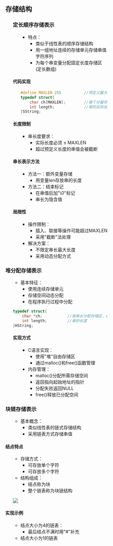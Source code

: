 <div style="float: left; width: 64%; padding: 1%;">

## 存储结构  

<ul>

### 定长顺序存储表示  

<ul>

- 特点：
  - 类似于线性表的顺序存储结构
  - 用一组地址连续的存储单元存储串值字符序列
  - 为每个串变量分配固定长度存储区(定长数组)

</ul>

#### 代码实现

<ul>

```c
#define MAXLEN 255          //预定义最大串长为255
typedef struct{
    char ch[MAXLEN];        //每个分量存储一个字符
    int length;             //串的实际长度
}SString;
``` 

</ul>

#### 长度限制

<ul>

- 串长度要求：
  - 实际长度必须 ≤ MAXLEN
  - 超过预定义长度的串值会被截断

</ul>

#### 串长表示方法

<ul>

- 方法一：额外变量存储
  - 用变量len存放串的长度
- 方法二：结束标记
  - 在串值后加"\0"标记
  - 串长为隐含值

</ul>

#### 局限性

<ul>

- 操作限制：
  - 插入、联接等操作可能超过MAXLEN
  - 采用"截断"法处理
- 解决方案：
  - 不限定串长最大长度
  - 采用动态分配方式

</ul>
</ul>

### 堆分配存储表示  

<ul>

- 基本特征：
  - 使用连续存储单元
  - 存储空间动态分配
  - 在程序执行过程中分配

```c
typedef struct{
    char *ch;           //按串长分配存储区，ch 指向串的基地址
    int length;         //串的长度
}HString;
```


#### 实现方式

<ul>

- C语言实现：
  - 使用"堆"自由存储区
  - 通过malloc()和free()函数管理
- 内存管理：
  - malloc()分配所需存储空间
  - 返回指向起始地址的指针
  - 分配失败返回NULL
  - free()释放已分配空间

</ul>
</ul>

### 块链存储表示  

<ul>

- 基本概念：
  - 类似线性表的链式存储结构
  - 采用链表方式存储串值

</ul>

#### 结点特点

<ul>

- 存储方式：
  - 可存放单个字符
  - 可存放多个字符
- 结构组成：
  - 结点称为块
  - 整个链表称为块链结构

![](https://cdn-mineru.openxlab.org.cn/model-mineru/prod/56cc1c53a1bb3c19c28d76a784be4cbd4669057a969be98f64ffd7f9effa73a8.jpg)  

</ul>

#### 实现示例

<ul>

- 结点大小为4的链表：
  - 最后结点不满时用"#"补充
- 结点大小为1的链表

</ul>
</div>
<div style="float: right; width: 26%; padding: 1%;">

</div>
<div style="clear: both;"></div>
